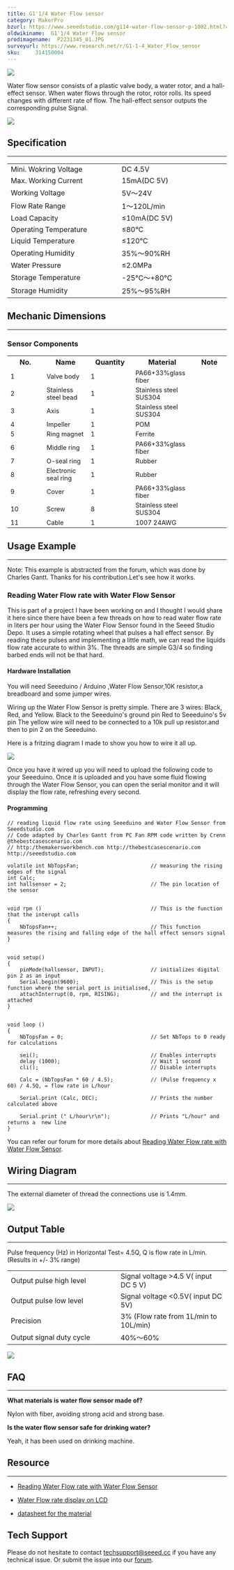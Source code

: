 ```yaml
---
title: G1'1/4 Water Flow sensor
category: MakerPro
bzurl: https://www.seeedstudio.com/g114-water-flow-sensor-p-1082.html?cPath=144_151
oldwikiname:  G1'1/4 Water Flow sensor
prodimagename:  P2231345_01.JPG
surveyurl: https://www.research.net/r/G1-1-4_Water_Flow_sensor
sku:     314150004
---
```

![](http://bz.seeedstudio.com/depot/images/P2231345_01.JPG)

Water flow sensor consists of a plastic valve body, a water rotor, and a hall-effect sensor. When water flows through the rotor, rotor rolls. Its speed changes with different rate of flow. The hall-effect sensor outputs the corresponding pulse Signal.

[![](https://github.com/SeeedDocument/Seeed-WiKi/raw/master/docs/images/300px-Get_One_Now_Banner-ragular.png)](https://www.seeedstudio.com/g114-water-flow-sensor-p-1082.html?cPath=144_151)

##   Specification
---
<table >
<tr>
<td>Mini. Wokring Voltage
</td>
<td>DC 4.5V
</td></tr>
<tr>
<td>Max. Working Current
</td>
<td>15mA(DC 5V)
</td></tr>
<tr>
<td width="400px">Working Voltage
</td>
<td width="400px">5V～24V
</td></tr>
<tr>
<td>Flow Rate Range
</td>
<td>1～120L/min
</td></tr>
<tr>
<td>Load Capacity
</td>
<td>≤10mA(DC 5V)
</td></tr>
<tr>
<td>Operating Temperature
</td>
<td>≤80℃
</td></tr>
<tr>
<td>Liquid Temperature
</td>
<td>≤120℃
</td></tr>
<tr>
<td>Operating Humidity
</td>
<td>35%～90%RH
</td></tr>
<tr>
<td>Water Pressure
</td>
<td>≤2.0MPa
</td></tr>
<tr>
<td>Storage Temperature
</td>
<td>-25℃～+80℃
</td></tr>
<tr>
<td>Storage Humidity
</td>
<td>25%～95%RH
</td></tr></table>

##   Mechanic Dimensions
---
###   Sensor Components

<table >
<tr>
<th>No.
</th>
<th>Name
</th>
<th>Quantity
</th>
<th>Material
</th>
<th>Note
</th></tr>
<tr style="font-size: 90%">
<td width="200"> 1
</td>
<td width="150">  Valve body
</td>
<td width="150">  1
</td>
<td width="150">  PA66+33%glass fiber
</td>
<td width="150">
</td></tr>
<tr style="font-size: 90%">
<td width="200"> 2
</td>
<td width="150">  Stainless steel bead
</td>
<td width="150">  1
</td>
<td width="150">  Stainless steel SUS304
</td>
<td width="150">
</td></tr>
<tr style="font-size: 90%">
<td> 3
</td>
<td>  Axis
</td>
<td>  1
</td>
<td>  Stainless steel SUS304
</td>
<td>
</td></tr>
<tr style="font-size: 90%">
<td> 4
</td>
<td>  Impeller
</td>
<td>  1
</td>
<td>  POM
</td>
<td>
</td></tr>
<tr style="font-size: 90%">
<td> 5
</td>
<td>  Ring magnet
</td>
<td>  1
</td>
<td>  Ferrite
</td>
<td>
</td></tr>
<tr style="font-size: 90%">
<td> 6
</td>
<td>  Middle ring
</td>
<td>  1
</td>
<td>  PA66+33%glass fiber
</td>
<td>
</td></tr>
<tr style="font-size: 90%">
<td> 7
</td>
<td>  O-seal ring
</td>
<td>  1
</td>
<td>  Rubber
</td>
<td>
</td></tr>
<tr style="font-size: 90%">
<td> 8
</td>
<td>  Electronic seal ring
</td>
<td>  1
</td>
<td>  Rubber
</td>
<td>
</td></tr>
<tr style="font-size: 90%">
<td> 9
</td>
<td>  Cover
</td>
<td>  1
</td>
<td>  PA66+33%glass fiber
</td>
<td>
</td></tr>
<tr style="font-size: 90%">
<td> 10
</td>
<td>  Screw
</td>
<td>  8
</td>
<td>  Stainless steel SUS304
</td>
<td>
</td></tr>
<tr style="font-size: 90%">
<td> 11
</td>
<td>  Cable
</td>
<td>  1
</td>
<td>  1007 24AWG
</td>
<td>
</td></tr></table>

##  Usage Example
---
<font>Note: This example is abstracted from the forum, which was done by Charles Gantt. Thanks for his contribution.Let's see how it works.</font>

###   Reading Water Flow rate with Water Flow Sensor

This is part of a project I have been working on and I thought I would share it here since there have been a few threads on how to read water flow rate in liters per hour using the Water Flow Sensor found in the Seeed Studio Depo. It uses a simple rotating wheel that pulses a hall effect sensor. By reading these pulses and implementing a little math, we can read the liquids flow rate accurate to within 3%. The threads are simple G3/4 so finding barbed ends will not be that hard.

####   Hardware Installation

You will need  Seeeduino / Arduino ,Water Flow Sensor,10K resistor,a breadboard and some jumper wires.

Wiring up the Water Flow Sensor is pretty simple. There are 3 wires: Black, Red, and Yellow.
Black to the Seeeduino's ground pin
Red to Seeeduino's 5v pin
The yellow wire will need to be connected to a 10k pull up resistor.and then to pin 2 on the Seeeduino.

Here is a fritzing diagram I made to show you how to wire it all up.

![](https://github.com/SeeedDocument/G1-1-4_Water_Flow_sensor/raw/master/img/Reading_liquid_flow_rate_with_an_Arduino.jpg)

Once you have it wired up you will need to upload the following code to your Seeeduino. Once it is uploaded and you have some fluid flowing through the Water Flow Sensor, you can open the serial monitor and it will display the flow rate, refreshing every second.

####   Programming
```
// reading liquid flow rate using Seeeduino and Water Flow Sensor from Seeedstudio.com
// Code adapted by Charles Gantt from PC Fan RPM code written by Crenn @thebestcasescenario.com
// http:/themakersworkbench.com http://thebestcasescenario.com http://seeedstudio.com

volatile int NbTopsFan;                       // measuring the rising edges of the signal
int Calc;
int hallsensor = 2;                           // The pin location of the sensor


void rpm ()                                   // This is the function that the interupt calls
{
    NbTopsFan++;                              // This function measures the rising and falling edge of the hall effect sensors signal
}


void setup()
{
    pinMode(hallsensor, INPUT);               // initializes digital pin 2 as an input
    Serial.begin(9600);                       // This is the setup function where the serial port is initialised,
    attachInterrupt(0, rpm, RISING);          // and the interrupt is attached
}


void loop ()
{
    NbTopsFan = 0;                            // Set NbTops to 0 ready for calculations

    sei();                                    // Enables interrupts
    delay (1000);                             // Wait 1 second
    cli();                                    // Disable interrupts

    Calc = (NbTopsFan * 60 / 4.5);            // (Pulse frequency x 60) / 4.5Q, = flow rate in L/hour

    Serial.print (Calc, DEC);                 // Prints the number calculated above

    Serial.print (" L/hour\r\n");             // Prints "L/hour" and returns a  new line
}
```

You can refer our forum for more details about [Reading Water Flow rate with Water Flow Sensor](http://www.forum.seeedstudio.com/viewtopic.php?f=4&amp;t=989&amp;p=3632#p3632).

##   Wiring Diagram
---
The external diameter of thread the connections use is 1.4mm.

![](https://github.com/SeeedDocument/G1-1-4_Water_Flow_sensor/raw/master/img/Wfs-wiring.jpg)

##   Output Table
---
Pulse frequency (Hz) in Horizontal Test= 4.5Q, Q is flow rate in L/min. (Results in +/- 3% range)

<table >
<tr>
<td width="400px">Output pulse high level
</td>
<td width="400px">Signal voltage &gt;4.5 V( input DC 5 V)
</td></tr>
<tr>
<td>Output pulse low level
</td>
<td>Signal voltage &lt;0.5V( input DC 5V)
</td></tr>
<tr>
<td>Precision
</td>
<td>3% (Flow rate from 1L/min to 10L/min)
</td></tr>
<tr>
<td>Output signal duty cycle
</td>
<td>40%～60%
</td></tr></table>

![](https://github.com/SeeedDocument/G1-1-4_Water_Flow_sensor/raw/master/img/G54_Flow_rate_to_frequency.png.png)

##   FAQ
---

**What materials is water flow sensor made of?**

Nylon with fiber, avoiding strong acid and strong base.

**Is the water flow sensor safe for drinking water?**

Yeah, it has been used on drinking machine.


##   Resource
---
*   [Reading Water Flow rate with Water Flow Sensor](http://www.forum.seeedstudio.com/viewtopic.php?f=4&amp;t=989&amp;p=3632#p3632)

*   [Water Flow rate display on LCD](http://www.practicalarduino.com/projects/water-flow-gauge)

*   [datasheet for the material](http://wiki.seeedstudio.com/images/4/4e/YEE70G30HSLNC..pdf)

## Tech Support
Please do not hesitate to contact [techsupport@seeed.cc](techsupport@seeed.cc) if you have any technical issue. Or submit the issue into our [forum](http://forum.seeedstudio.com/). 